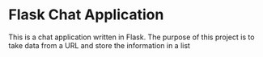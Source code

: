 # Flask Chat Application

This is a chat application written in Flask. The purpose of this project is to take data from a URL and store the information in a list